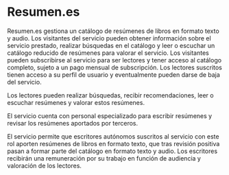# Resumen.es

Resumen.es gestiona un catálogo de resúmenes de libros en formato texto y audio. Los visitantes del servicio pueden obtener información sobre el servicio prestado, realizar búsquedas en el catálogo y leer o escuchar un catálogo reducido de resúmenes para valorar el servicio. Los visitantes pueden subscribirse al servicio para ser lectores y tener acceso al catálogo completo, sujeto a un pago mensual de subscripción. Los lectores suscritos tienen acceso a su perfil de usuario y eventualmente pueden darse de baja del servicio.

Los lectores pueden realizar búsquedas, recibir recomendaciones, leer o escuchar resúmenes y valorar estos resúmenes.

El servicio cuenta con personal especializado para escribir resúmenes y revisar los resúmenes aportados por terceros.

El servicio permite que escritores autónomos suscritos al servicio con este rol aporten resúmenes de libros en formato texto, que tras revisión positiva pasan a formar parte del catálogo en formato texto y audio. Los escritores recibirán una remuneración por su trabajo en función de audiencia y valoración de los lectores.
